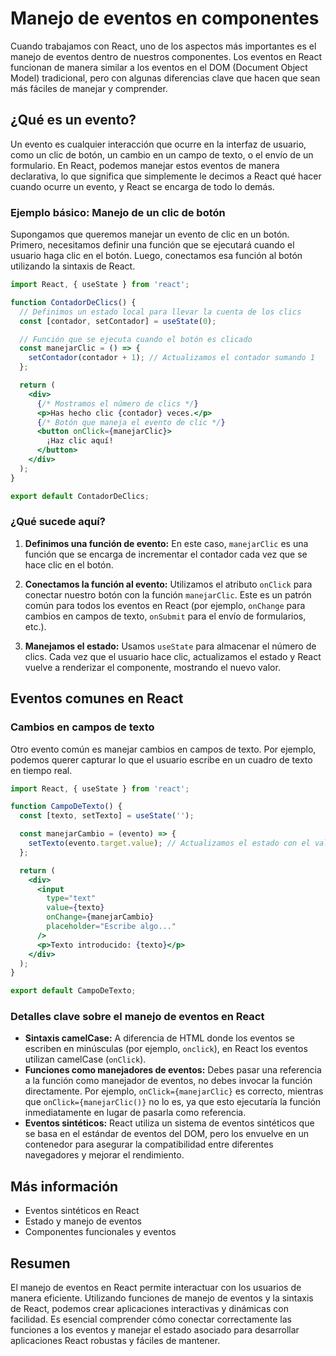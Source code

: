 # Manejo de eventos en componentes

Cuando trabajamos con React, uno de los aspectos más importantes es el manejo de eventos dentro de nuestros componentes. Los eventos en React funcionan de manera similar a los eventos en el DOM (Document Object Model) tradicional, pero con algunas diferencias clave que hacen que sean más fáciles de manejar y comprender.

## ¿Qué es un evento?

Un evento es cualquier interacción que ocurre en la interfaz de usuario, como un clic de botón, un cambio en un campo de texto, o el envío de un formulario. En React, podemos manejar estos eventos de manera declarativa, lo que significa que simplemente le decimos a React qué hacer cuando ocurre un evento, y React se encarga de todo lo demás.

### Ejemplo básico: Manejo de un clic de botón

Supongamos que queremos manejar un evento de clic en un botón. Primero, necesitamos definir una función que se ejecutará cuando el usuario haga clic en el botón. Luego, conectamos esa función al botón utilizando la sintaxis de React.

```jsx
import React, { useState } from 'react';

function ContadorDeClics() {
  // Definimos un estado local para llevar la cuenta de los clics
  const [contador, setContador] = useState(0);

  // Función que se ejecuta cuando el botón es clicado
  const manejarClic = () => {
    setContador(contador + 1); // Actualizamos el contador sumando 1
  };

  return (
    <div>
      {/* Mostramos el número de clics */}
      <p>Has hecho clic {contador} veces.</p>
      {/* Botón que maneja el evento de clic */}
      <button onClick={manejarClic}>
        ¡Haz clic aquí!
      </button>
    </div>
  );
}

export default ContadorDeClics;
```

### ¿Qué sucede aquí?

1. **Definimos una función de evento:** En este caso, `manejarClic` es una función que se encarga de incrementar el contador cada vez que se hace clic en el botón.

2. **Conectamos la función al evento:** Utilizamos el atributo `onClick` para conectar nuestro botón con la función `manejarClic`. Este es un patrón común para todos los eventos en React (por ejemplo, `onChange` para cambios en campos de texto, `onSubmit` para el envío de formularios, etc.).

3. **Manejamos el estado:** Usamos `useState` para almacenar el número de clics. Cada vez que el usuario hace clic, actualizamos el estado y React vuelve a renderizar el componente, mostrando el nuevo valor.

## Eventos comunes en React

### Cambios en campos de texto

Otro evento común es manejar cambios en campos de texto. Por ejemplo, podemos querer capturar lo que el usuario escribe en un cuadro de texto en tiempo real.

```jsx
import React, { useState } from 'react';

function CampoDeTexto() {
  const [texto, setTexto] = useState('');

  const manejarCambio = (evento) => {
    setTexto(evento.target.value); // Actualizamos el estado con el valor del campo de texto
  };

  return (
    <div>
      <input 
        type="text" 
        value={texto} 
        onChange={manejarCambio} 
        placeholder="Escribe algo..." 
      />
      <p>Texto introducido: {texto}</p>
    </div>
  );
}

export default CampoDeTexto;
```

### Detalles clave sobre el manejo de eventos en React

- **Sintaxis camelCase:** A diferencia de HTML donde los eventos se escriben en minúsculas (por ejemplo, `onclick`), en React los eventos utilizan camelCase (`onClick`).
- **Funciones como manejadores de eventos:** Debes pasar una referencia a la función como manejador de eventos, no debes invocar la función directamente. Por ejemplo, `onClick={manejarClic}` es correcto, mientras que `onClick={manejarClic()}` no lo es, ya que esto ejecutaría la función inmediatamente en lugar de pasarla como referencia.
- **Eventos sintéticos:** React utiliza un sistema de eventos sintéticos que se basa en el estándar de eventos del DOM, pero los envuelve en un contenedor para asegurar la compatibilidad entre diferentes navegadores y mejorar el rendimiento.

## Más información

- Eventos sintéticos en React
- Estado y manejo de eventos
- Componentes funcionales y eventos

## Resumen

El manejo de eventos en React permite interactuar con los usuarios de manera eficiente. Utilizando funciones de manejo de eventos y la sintaxis de React, podemos crear aplicaciones interactivas y dinámicas con facilidad. Es esencial comprender cómo conectar correctamente las funciones a los eventos y manejar el estado asociado para desarrollar aplicaciones React robustas y fáciles de mantener.